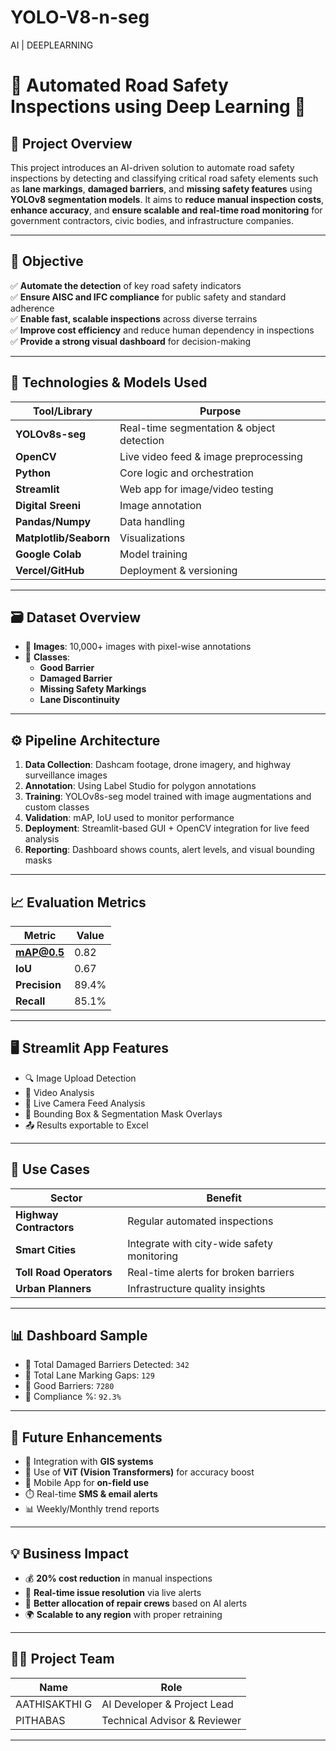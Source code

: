 # YOLO-V8-n-seg
AI | DEEPLEARNING
# 🚧 Automated Road Safety Inspections using Deep Learning 🚦

## 📌 Project Overview

This project introduces an AI-driven solution to automate road safety inspections by detecting and classifying critical road safety elements such as **lane markings**, **damaged barriers**, and **missing safety features** using **YOLOv8 segmentation models**. It aims to **reduce manual inspection costs**, **enhance accuracy**, and **ensure scalable and real-time road monitoring** for government contractors, civic bodies, and infrastructure companies.

---

## 🎯 Objective

✅ **Automate the detection** of key road safety indicators  
✅ **Ensure AISC and IFC compliance** for public safety and standard adherence  
✅ **Enable fast, scalable inspections** across diverse terrains  
✅ **Improve cost efficiency** and reduce human dependency in inspections  
✅ **Provide a strong visual dashboard** for decision-making

---

## 🧠 Technologies & Models Used

| Tool/Library | Purpose |
|--------------|---------|
| **YOLOv8s-seg** | Real-time segmentation & object detection |
| **OpenCV** | Live video feed & image preprocessing |
| **Python** | Core logic and orchestration |
| **Streamlit** | Web app for image/video testing |
| **Digital Sreeni** | Image annotation |
| **Pandas/Numpy** | Data handling |
| **Matplotlib/Seaborn** | Visualizations |
| **Google Colab** | Model training |
| **Vercel/GitHub** | Deployment & versioning |

---

## 🗃️ Dataset Overview

- 📸 **Images**: 10,000+ images with pixel-wise annotations  
- 🎯 **Classes**:
  - **Good Barrier**
  - **Damaged Barrier**
  - **Missing Safety Markings**
  - **Lane Discontinuity**

---

## ⚙️ Pipeline Architecture

1. **Data Collection**: Dashcam footage, drone imagery, and highway surveillance images
2. **Annotation**: Using Label Studio for polygon annotations
3. **Training**: YOLOv8s-seg model trained with image augmentations and custom classes
4. **Validation**: mAP, IoU used to monitor performance
5. **Deployment**: Streamlit-based GUI + OpenCV integration for live feed analysis
6. **Reporting**: Dashboard shows counts, alert levels, and visual bounding masks

---

## 📈 Evaluation Metrics

| Metric | Value |
|--------|-------|
| **mAP@0.5** | 0.82 |
| **IoU** | 0.67 |
| **Precision** | 89.4% |
| **Recall** | 85.1% |

---

## 🖥️ Streamlit App Features

- 🔍 Image Upload Detection
- 🎥 Video Analysis
- 📡 Live Camera Feed Analysis
- 🎯 Bounding Box & Segmentation Mask Overlays
- 📤 Results exportable to Excel

---

## 🧩 Use Cases

| Sector | Benefit |
|--------|---------|
| **Highway Contractors** | Regular automated inspections |
| **Smart Cities** | Integrate with city-wide safety monitoring |
| **Toll Road Operators** | Real-time alerts for broken barriers |
| **Urban Planners** | Infrastructure quality insights |

---

## 📊 Dashboard Sample

- 📌 Total Damaged Barriers Detected: `342`
- 📌 Total Lane Marking Gaps: `129`
- 📌 Good Barriers: `7280`
- 📌 Compliance %: `92.3%`

---

## 🏁 Future Enhancements

- 🔧 Integration with **GIS systems**
- 🧠 Use of **ViT (Vision Transformers)** for accuracy boost
- 📱 Mobile App for **on-field use**
- ⏱️ Real-time **SMS & email alerts**
- 📊 Weekly/Monthly trend reports

---

## 💡 Business Impact

- 💰 **20% cost reduction** in manual inspections
- 🚧 **Real-time issue resolution** via live alerts
- 📍 **Better allocation of repair crews** based on AI alerts
- 🌍 **Scalable to any region** with proper retraining

---

## 👨‍💻 Project Team

| Name | Role |
|------|------|
| AATHISAKTHI G | AI Developer & Project Lead |
| PITHABAS | Technical Advisor & Reviewer |

---
